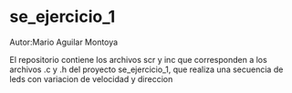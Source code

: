 # se_ejercicio_1
Autor:Mario Aguilar Montoya

El repositorio contiene los archivos scr y inc que corresponden a los archivos .c y .h del proyecto se_ejercicio_1, que realiza una secuencia de leds con variacion de velocidad y direccion 
